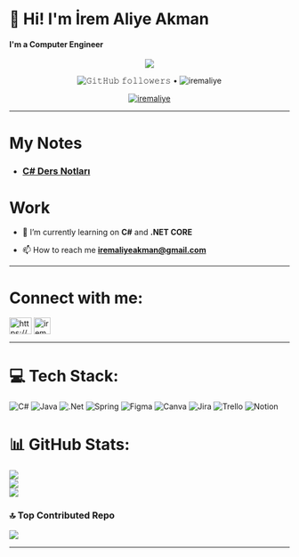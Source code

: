 # 💫 Hi! I'm İrem Aliye Akman

#### I'm a Computer Engineer


<p align="center">
<img align="center" src="https://thumbs.gfycat.com/AdmirableBrownAmmonite-size_restricted.gif" />
</p>

<p align="center">
  <img alt="𝙶𝚒𝚝𝙷𝚞𝚋 𝚏𝚘𝚕𝚕𝚘𝚠𝚎𝚛𝚜" src="https://img.shields.io/github/followers/iremaliye?label=Followers&style=social"> •   
  <img src="https://img.shields.io/github/stars/iremaliye?label=Stars" alt="iremaliye">
</p>


<p align="center"> <a href="https://github.com/ryo-ma/github-profile-trophy"><img src="https://github-profile-trophy.vercel.app/?username=iremaliye" alt="iremaliye" /></a> </p>



***
# My Notes
- ### [C# Ders Notları](https://github.com/iremaliye/CSharp_Ders_Notlari/blob/main/README.md)

# Work
- 🌱 I’m currently learning on **C#** and **.NET CORE**

- 📫 How to reach me **iremaliyeakman@gmail.com**
***


# Connect with me:
<p align="left">
<a href="https://www.linkedin.com/in/iremaliyeakman/" target="blank"><img align="center" src="https://raw.githubusercontent.com/rahuldkjain/github-profile-readme-generator/master/src/images/icons/Social/linked-in-alt.svg" alt="https://www.linkedin.com/in/iremaliyeakman/" height="30" width="40" /></a>
<a href="https://www.instagram.com/irem.aliye/" target="blank"><img align="center" src="https://upload.wikimedia.org/wikipedia/commons/thumb/e/e7/Instagram_logo_2016.svg/1200px-Instagram_logo_2016.svg.png" alt="iremaliye" height="30" width="30" /></a>

</p>
</p>

***

# 💻 Tech Stack:
![C#](https://img.shields.io/badge/c%23-%23239120.svg?style=for-the-badge&logo=csharp&logoColor=white) ![Java](https://img.shields.io/badge/java-%23ED8B00.svg?style=for-the-badge&logo=openjdk&logoColor=white) ![.Net](https://img.shields.io/badge/.NET-5C2D91?style=for-the-badge&logo=.net&logoColor=white) ![Spring](https://img.shields.io/badge/spring-%236DB33F.svg?style=for-the-badge&logo=spring&logoColor=white) ![Figma](https://img.shields.io/badge/figma-%23F24E1E.svg?style=for-the-badge&logo=figma&logoColor=white) ![Canva](https://img.shields.io/badge/Canva-%2300C4CC.svg?style=for-the-badge&logo=Canva&logoColor=white) ![Jira](https://img.shields.io/badge/jira-%230A0FFF.svg?style=for-the-badge&logo=jira&logoColor=white) ![Trello](https://img.shields.io/badge/Trello-%23026AA7.svg?style=for-the-badge&logo=Trello&logoColor=white) ![Notion](https://img.shields.io/badge/Notion-%23000000.svg?style=for-the-badge&logo=notion&logoColor=white) 

# 📊 GitHub Stats:
![](https://github-readme-stats.vercel.app/api?username=iremaliye&theme=panda&hide_border=true&include_all_commits=true&count_private=true)<br/>
![](https://github-readme-streak-stats.herokuapp.com/?user=iremaliye&theme=panda&hide_border=true)<br/>
![](https://github-readme-stats.vercel.app/api/top-langs/?username=iremaliye&theme=panda&hide_border=true&include_all_commits=true&count_private=true&layout=compact)



### 🔝 Top Contributed Repo
![](https://github-contributor-stats.vercel.app/api?username=iremaliye&limit=5&theme=panda&combine_all_yearly_contributions=true)

---


<!-- Proudly created with GPRM ( https://gprm.itsvg.in ) -->

